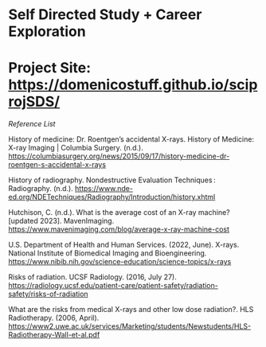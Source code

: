 # Self Directed Study + Career Exploration

# Project Site: https://domenicostuff.github.io/sciprojSDS/









*Reference List*

History of medicine: Dr. Roentgen’s accidental X-rays. History of Medicine: X-ray Imaging | Columbia Surgery. (n.d.). https://columbiasurgery.org/news/2015/09/17/history-medicine-dr-roentgen-s-accidental-x-rays 

History of radiography. Nondestructive Evaluation Techniques : Radiography. (n.d.). https://www.nde-ed.org/NDETechniques/Radiography/Introduction/history.xhtml 

Hutchison, C. (n.d.). What is the average cost of an X-ray machine? [updated 2023]. MavenImaging. https://www.mavenimaging.com/blog/average-x-ray-machine-cost 

U.S. Department of Health and Human Services. (2022, June). X-rays. National Institute of Biomedical Imaging and Bioengineering. https://www.nibib.nih.gov/science-education/science-topics/x-rays 

Risks of radiation. UCSF Radiology. (2016, July 27). https://radiology.ucsf.edu/patient-care/patient-safety/radiation-safety/risks-of-radiation 

What are the risks from medical X-rays and other low dose radiation?. HLS Radiotherapy. (2006, April). https://www2.uwe.ac.uk/services/Marketing/students/Newstudents/HLS-Radiotherapy-Wall-et-al.pdf 
